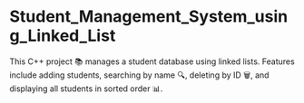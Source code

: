 # Student_Management_System_using_Linked_List
This C++ project 📚 manages a student database using linked lists. Features include adding students, searching by name 🔍, deleting by ID 🗑️, and displaying all students in sorted order 📊.
